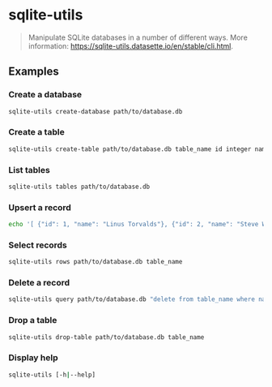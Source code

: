 # sqlite-utils

> Manipulate SQLite databases in a number of different ways. More information: <https://sqlite-utils.datasette.io/en/stable/cli.html>.

## Examples

### Create a database

```bash
sqlite-utils create-database path/to/database.db
```

### Create a table

```bash
sqlite-utils create-table path/to/database.db table_name id integer name text height float photo blob --pk id
```

### List tables

```bash
sqlite-utils tables path/to/database.db
```

### Upsert a record

```bash
echo '[ {"id": 1, "name": "Linus Torvalds"}, {"id": 2, "name": "Steve Wozniak"}, {"id": 3, "name": "Tony Hoare"} ]' | sqlite-utils upsert path/to/database.db table_name - --pk id
```

### Select records

```bash
sqlite-utils rows path/to/database.db table_name
```

### Delete a record

```bash
sqlite-utils query path/to/database.db "delete from table_name where name = 'Tony Hoare'"
```

### Drop a table

```bash
sqlite-utils drop-table path/to/database.db table_name
```

### Display help

```bash
sqlite-utils [-h|--help]
```
